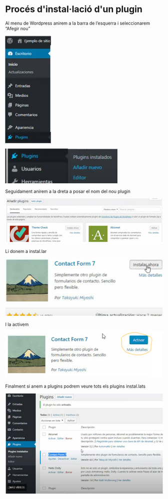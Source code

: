 # Procés d'instal·lació d'un plugin

<p>Al menu de Wordpress anirem a la barra de l’esquerra i seleccionarem “Afegir nou”</p>

![Captura 1](../.Images/wordpress/pluguin%201.png)

![Captura 2](../.Images/wordpress/pluguin%202.png)

<p>Seguidament anirem a la dreta a posar el nom del nou plugin
</p>

![Captura 3](../.Images/wordpress/plugin%203.png)

<p>Li donem a instal.lar</p>

![Captura 4](../.Images/wordpress/plugin%204.png)

<p>I la activem</p>

![Captura 5](../.Images/wordpress/plugin%205.png)

<p>Finalment si anem a plugins podrem veure tots els plugins instal.lats
</p>

![Captura 6](../.Images/wordpress/plugins%206.png)


